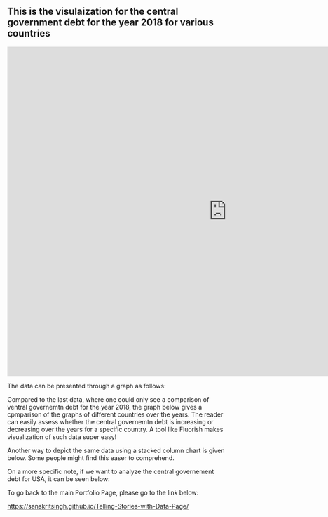 ## This is the visulaization for the central government debt for the year 2018 for various countries

<iframe src="https://data.oecd.org/chart/6gMT" width="1000" height="750" style="border: 0" mozallowfullscreen="true" webkitallowfullscreen="true" allowfullscreen="true"><a href="https://data.oecd.org/chart/6gMT" target="_blank">OECD Chart: General government debt, Total, % of GDP, Annual, 2018</a></iframe>

The data can be presented through a graph as follows:

Compared to the last data, where one could only see a comparison of ventral governemtn debt for the year 2018, the graph below gives a cpmparison of the graphs of different countries over the years. The reader can easily assess whether the central governemtn debt is increasing or decreasing over the years for a specific country. A tool like Fluorish makes visualization of such data super easy!

<div class="flourish-embed flourish-chart" data-src="visualisation/5291281"><script src="https://public.flourish.studio/resources/embed.js"></script></div>

Another way to depict the same data using a stacked column chart is given below. Some people might find this easer to comprehend.

<div class="flourish-embed flourish-chart" data-src="visualisation/5291385"><script src="https://public.flourish.studio/resources/embed.js"></script></div>

On a more specific note, if we want to analyze the central governement debt for USA, it can be seen below:

<div class="flourish-embed flourish-chart" data-src="visualisation/5291413"><script src="https://public.flourish.studio/resources/embed.js"></script></div>


To go back to the main Portfolio Page, please go to the link below:

https://sanskritsingh.github.io/Telling-Stories-with-Data-Page/
